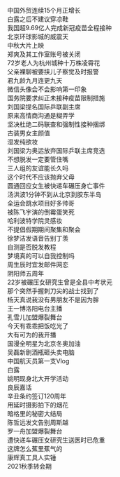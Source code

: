 中国外贸连续15个月正增长  
白露之后不建议穿凉鞋  
我国超9.69亿人完成新冠疫苗全程接种  
北京环球影城的威震天  
中秋大片上映  
郑爽及其工作室账号被关闭  
72岁老人为杭州城种十万株凌霄花  
父亲裸聊被要挟儿子察觉及时报警  
君九龄九月连更九天  
微信头像会不会影响第一印象  
国务院要求纠正未接种疫苗限制措施  
刘国梁提名国际乒联副主席  
原来高情商沟通是糊弄学  
坚决杜绝二码联查和强制性接种捆绑  
古装男女主颜值  
湿发纯欲妆  
刘国梁为奥运放弃国际乒联主席竞选  
不想脱发一定要管住嘴  
三人组的友谊能长久吗  
这个时代不应该抛弃父母  
圆通回应女生被快递车碾压身亡事件  
汤洪波1分钟不到从北京到胶东半岛  
全运会跳水项目好多帅哥  
被陈飞宇演的倒霉蛋笑死  
哈利波特学院灵感妆  
不提倡假期期间聚集和聚会  
徐梦洁发语音告别丁羡  
自测是否脱发教程  
梦境真的可以自我控制吗  
周生辰时宜发邮件网恋  
阴阳师五周年  
22岁被碾压女研究生曾是全县中考状元  
那个突然手握刺刀尖的战士找到了  
杨天真说我没有男朋友不是因为胖  
王一博洛阳电台主播  
孔雪儿加盟爆裂舞台  
今天有乖乖把饭吃光了  
大有可为的我开播  
国漫全明星为北京冬奥加油  
吴磊新剧酒瓶砸头卖电脑  
中国航天员第一支Vlog  
白露  
姚明现身北大开学活动  
良辰嘉话  
辛丑条约签订120周年  
用延时摄影拍下的烟花  
暗格里的秘密大结局  
陈哲远发文告别周斯越  
罗一舟加盟爆裂舞台  
遭快递车碾压女研究生送医时已危重  
这牌怎么蕉里蕉气的  
康辉真工具人实锤  
2021秋季转会期  
